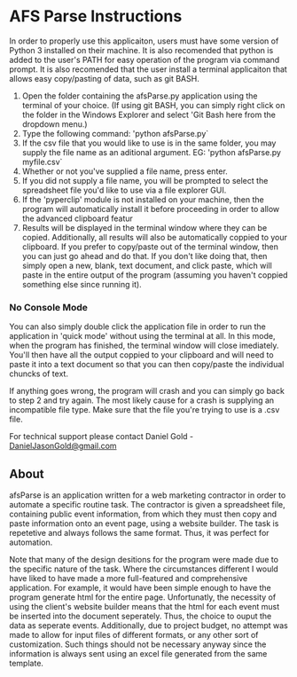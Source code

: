 # AFS Parse Instructions
In order to properly use this applicaiton, users must have some version of Python 3 installed on their machine. It is also recomended that python is added to the user's PATH for easy operation of the program via command prompt. It is also recomended that the user install a terminal applicaiton that allows easy copy/pasting of data, such as git BASH.

1. Open the folder containing the afsParse.py application using the terminal of your choice. (If using git BASH, you can simply right click on the folder in the Windows Explorer and select 'Git Bash here from the dropdown menu.)
2. Type the following command: 'python afsParse.py`
3. If the csv file that you would like to use is in the same folder, you may supply the file name as an aditional argument. EG: 'python afsParse.py myfile.csv`
4. Whether or not you've supplied a file name, press enter.
5. If you did not supply a file name, you will be prompted to select the spreadsheet file you'd like to use via a file explorer GUI.
6. If the 'pyperclip' module is not installed on your machine, then the program will automatically install it before proceeding in order to allow the advanced clipboard featur
7. Results will be displayed in the terminal window where they can be copied. Additionally, all results will also be automatically coppied to your clipboard. If you prefer to copy/paste out of the terminal window, then you can just go ahead and do that. If you don't like doing that, then simply open a new, blank, text document, and click paste, which will paste in the entire output of the program (assuming you haven't coppied something else since running it).

### No Console Mode
You can also simply double click the application file in order to run the application in 'quick mode' without using the terminal at all. In this mode, when the program has finished, the terminal window will close imediately. You'll then have all the output coppied to your clipboard and will need to paste it into a text document so that you can then copy/paste the individual chuncks of text.

If anything goes wrong, the program will crash and you can simply go back to step 2 and try again. The most likely cause for a crash is supplying an incompatible file type. Make sure that the file you're trying to use is a .csv file.

For technical support please contact Daniel Gold - DanielJasonGold@gmail.com

## About
afsParse is an application written for a web marketing contractor in order to automate a specific routine task. The contractor is given a spreadsheet file, containing public event information, from which they must then copy and paste information onto an event page, using a website builder. The task is repetetive and always follows the same format. Thus, it was perfect for automation. 

Note that many of the design desitions for the program were made due to the specific nature of the task. Where the circumstances different I would have liked to have made a more full-featured and comprehensive application. For example, it would have been simple enough to have the program generate html for the entire page. Unfortunatly, the necessity of using the client's website builder means that the html for each event must be inserted into the document seperately. Thus, the choice to ouput the data as seperate events. Additionally, due to project budget, no attempt was made to allow for input files of different formats, or any other sort of customization. Such things should not be necessary anyway since the information is always sent using an excel file generated from the same template. 